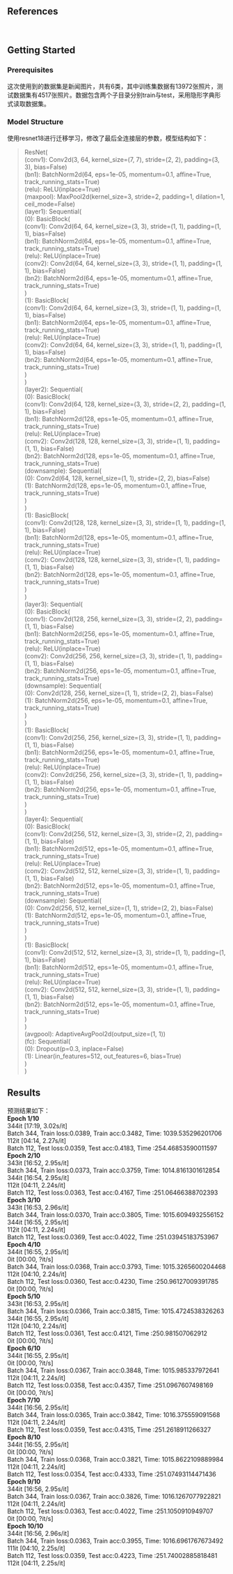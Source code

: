 ## References

<br/>


## Getting Started

### Prerequisites

这次使用到的数据集是新闻图片，共有6类，其中训练集数据有13972张照片，测试数据集有4517张照片。数据包含两个子目录分别train与test，采用隐形字典形式读取数据集。
### Model Structure
使用resnet18进行迁移学习，修改了最后全连接层的参数，模型结构如下：  
>ResNet(  
  (conv1): Conv2d(3, 64, kernel_size=(7, 7), stride=(2, 2), padding=(3, 3), bias=False)  
  (bn1): BatchNorm2d(64, eps=1e-05, momentum=0.1, affine=True, track_running_stats=True)  
  (relu): ReLU(inplace=True)  
  (maxpool): MaxPool2d(kernel_size=3, stride=2, padding=1, dilation=1, ceil_mode=False)  
  (layer1): Sequential(  
    (0): BasicBlock(  
      (conv1): Conv2d(64, 64, kernel_size=(3, 3), stride=(1, 1), padding=(1, 1), bias=False)  
      (bn1): BatchNorm2d(64, eps=1e-05, momentum=0.1, affine=True, track_running_stats=True)  
      (relu): ReLU(inplace=True)  
      (conv2): Conv2d(64, 64, kernel_size=(3, 3), stride=(1, 1), padding=(1, 1), bias=False)  
      (bn2): BatchNorm2d(64, eps=1e-05, momentum=0.1, affine=True, track_running_stats=True)  
    )  
    (1): BasicBlock(  
      (conv1): Conv2d(64, 64, kernel_size=(3, 3), stride=(1, 1), padding=(1, 1), bias=False)  
      (bn1): BatchNorm2d(64, eps=1e-05, momentum=0.1, affine=True, track_running_stats=True)  
      (relu): ReLU(inplace=True)  
      (conv2): Conv2d(64, 64, kernel_size=(3, 3), stride=(1, 1), padding=(1, 1), bias=False)  
      (bn2): BatchNorm2d(64, eps=1e-05, momentum=0.1, affine=True, track_running_stats=True)  
    )  
  )  
  (layer2): Sequential(  
    (0): BasicBlock(  
      (conv1): Conv2d(64, 128, kernel_size=(3, 3), stride=(2, 2), padding=(1, 1), bias=False)  
    (bn1): BatchNorm2d(128, eps=1e-05, momentum=0.1, affine=True, track_running_stats=True)  
      (relu): ReLU(inplace=True)  
      (conv2): Conv2d(128, 128, kernel_size=(3, 3), stride=(1, 1), padding=(1, 1), bias=False)  
      (bn2): BatchNorm2d(128, eps=1e-05, momentum=0.1, affine=True, track_running_stats=True)  
      (downsample): Sequential(  
        (0): Conv2d(64, 128, kernel_size=(1, 1), stride=(2, 2), bias=False)  
        (1): BatchNorm2d(128, eps=1e-05, momentum=0.1, affine=True, track_running_stats=True)  
      )  
    )  
    (1): BasicBlock(  
      (conv1): Conv2d(128, 128, kernel_size=(3, 3), stride=(1, 1), padding=(1, 1), bias=False)  
      (bn1): BatchNorm2d(128, eps=1e-05, momentum=0.1, affine=True, track_running_stats=True)  
      (relu): ReLU(inplace=True)  
      (conv2): Conv2d(128, 128, kernel_size=(3, 3), stride=(1, 1), padding=(1, 1), bias=False)  
      (bn2): BatchNorm2d(128, eps=1e-05, momentum=0.1, affine=True, track_running_stats=True)  
    )  
  )  
  (layer3): Sequential(  
    (0): BasicBlock(  
      (conv1): Conv2d(128, 256, kernel_size=(3, 3), stride=(2, 2), padding=(1, 1), bias=False)  
      (bn1): BatchNorm2d(256, eps=1e-05, momentum=0.1, affine=True, track_running_stats=True)  
      (relu): ReLU(inplace=True)  
      (conv2): Conv2d(256, 256, kernel_size=(3, 3), stride=(1, 1), padding=(1, 1), bias=False)  
      (bn2): BatchNorm2d(256, eps=1e-05, momentum=0.1, affine=True, track_running_stats=True)  
      (downsample): Sequential(  
        (0): Conv2d(128, 256, kernel_size=(1, 1), stride=(2, 2), bias=False)  
        (1): BatchNorm2d(256, eps=1e-05, momentum=0.1, affine=True, track_running_stats=True)  
      )  
    )  
    (1): BasicBlock(  
      (conv1): Conv2d(256, 256, kernel_size=(3, 3), stride=(1, 1), padding=(1, 1), bias=False)  
      (bn1): BatchNorm2d(256, eps=1e-05, momentum=0.1, affine=True, track_running_stats=True)  
      (relu): ReLU(inplace=True)  
      (conv2): Conv2d(256, 256, kernel_size=(3, 3), stride=(1, 1), padding=(1, 1), bias=False)  
      (bn2): BatchNorm2d(256, eps=1e-05, momentum=0.1, affine=True, track_running_stats=True)  
    )  
  )  
  (layer4): Sequential(  
    (0): BasicBlock(  
      (conv1): Conv2d(256, 512, kernel_size=(3, 3), stride=(2, 2), padding=(1, 1), bias=False)  
      (bn1): BatchNorm2d(512, eps=1e-05, momentum=0.1, affine=True, track_running_stats=True)  
      (relu): ReLU(inplace=True)  
      (conv2): Conv2d(512, 512, kernel_size=(3, 3), stride=(1, 1), padding=(1, 1), bias=False)  
      (bn2): BatchNorm2d(512, eps=1e-05, momentum=0.1, affine=True, track_running_stats=True)  
      (downsample): Sequential(  
        (0): Conv2d(256, 512, kernel_size=(1, 1), stride=(2, 2), bias=False)  
        (1): BatchNorm2d(512, eps=1e-05, momentum=0.1, affine=True, track_running_stats=True)  
      )  
    )  
    (1): BasicBlock(  
      (conv1): Conv2d(512, 512, kernel_size=(3, 3), stride=(1, 1), padding=(1, 1), bias=False)  
      (bn1): BatchNorm2d(512, eps=1e-05, momentum=0.1, affine=True, track_running_stats=True)  
      (relu): ReLU(inplace=True)  
      (conv2): Conv2d(512, 512, kernel_size=(3, 3), stride=(1, 1), padding=(1, 1), bias=False)  
      (bn2): BatchNorm2d(512, eps=1e-05, momentum=0.1, affine=True, track_running_stats=True)  
    )  
  )  
  (avgpool): AdaptiveAvgPool2d(output_size=(1, 1))  
  (fc): Sequential(  
    (0): Dropout(p=0.3, inplace=False)  
    (1): Linear(in_features=512, out_features=6, bias=True)  
  )  
)  
## Results  
预测结果如下：  
**Epoch 1/10**  
344it [17:19,  3.02s/it]  
Batch 344, Train loss:0.0389, Train acc:0.3482, Time: 1039.535296201706  
112it [04:14,  2.27s/it]  
Batch 112, Test loss:0.0359, Test acc:0.4183, Time :254.46853590011597  
**Epoch 2/10**  
343it [16:52,  2.95s/it]  
Batch 344, Train loss:0.0373, Train acc:0.3759, Time: 1014.8161301612854  
344it [16:54,  2.95s/it]  
112it [04:11,  2.24s/it]  
Batch 112, Test loss:0.0363, Test acc:0.4167, Time :251.06466388702393  
**Epoch 3/10**  
343it [16:53,  2.96s/it]  
Batch 344, Train loss:0.0370, Train acc:0.3805, Time: 1015.6094932556152  
344it [16:55,  2.95s/it]  
112it [04:11,  2.24s/it]  
Batch 112, Test loss:0.0369, Test acc:0.4022, Time :251.03945183753967  
**Epoch 4/10**  
344it [16:55,  2.95s/it]  
0it [00:00, ?it/s]  
Batch 344, Train loss:0.0368, Train acc:0.3793, Time: 1015.3265600204468  
112it [04:10,  2.24s/it]  
Batch 112, Test loss:0.0360, Test acc:0.4230, Time :250.96127009391785  
0it [00:00, ?it/s]  
**Epoch 5/10**    
343it [16:53,  2.95s/it]  
Batch 344, Train loss:0.0366, Train acc:0.3815, Time: 1015.4724538326263  
344it [16:55,  2.95s/it]  
112it [04:10,  2.24s/it]  
Batch 112, Test loss:0.0361, Test acc:0.4121, Time :250.981507062912  
0it [00:00, ?it/s]  
**Epoch 6/10**    
344it [16:55,  2.95s/it]  
0it [00:00, ?it/s]  
Batch 344, Train loss:0.0367, Train acc:0.3848, Time: 1015.985337972641  
112it [04:11,  2.24s/it]  
Batch 112, Test loss:0.0358, Test acc:0.4357, Time :251.0967607498169  
0it [00:00, ?it/s]  
**Epoch 7/10**    
344it [16:56,  2.95s/it]  
Batch 344, Train loss:0.0365, Train acc:0.3842, Time: 1016.375559091568  
112it [04:11,  2.24s/it]  
Batch 112, Test loss:0.0359, Test acc:0.4315, Time :251.2618911266327  
**Epoch 8/10**  
344it [16:55,  2.95s/it]  
0it [00:00, ?it/s]  
Batch 344, Train loss:0.0368, Train acc:0.3821, Time: 1015.8622109889984  
112it [04:11,  2.24s/it]  
Batch 112, Test loss:0.0354, Test acc:0.4333, Time :251.07493114471436  
**Epoch 9/10**  
344it [16:56,  2.95s/it]  
Batch 344, Train loss:0.0367, Train acc:0.3826, Time: 1016.1267077922821  
112it [04:11,  2.24s/it]  
Batch 112, Test loss:0.0363, Test acc:0.4022, Time :251.1050910949707  
0it [00:00, ?it/s]  
**Epoch 10/10**    
344it [16:56,  2.96s/it]  
Batch 344, Train loss:0.0363, Train acc:0.3955, Time: 1016.6961767673492  
111it [04:10,  2.25s/it]  
Batch 112, Test loss:0.0359, Test acc:0.4223, Time :251.74002885818481  
112it [04:11,  2.25s/it]  
